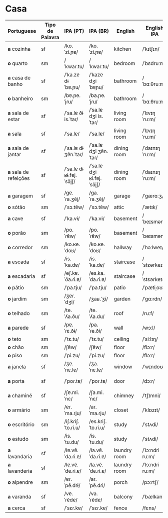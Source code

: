 # Casa


| Portuguese       | Tipo de Palavra | IPA (PT)        | IPA (BR)       | English          | English IPA    | Spanish            | Spanish IPA   | No. |
|------------------|-----------------|-----------------|----------------|------------------|----------------|--------------------|--------------|-----|
| **a** cozinha          | sf              | /ko.ˈzi.ɲɐ/     | /ko.ˈzi.ɲɐ/    | kitchen          | /ˈkɪtʃɪn/      | cocina             | /ko.ˈθina/   |     |
| **o** quarto           | sm              | /ˈkwaɾ.tu/      | /ˈkwaɾ.tu/     | bedroom          | /ˈbɛdruːm/     | habitación         | /a.bi.taˈθjon/ |     |
| **a** casa de banho    | sf              | /ˈka.zɐ dɨ ˈbɐ.ɲu/ | /ˈkazɐ dʒi ˈbɐɲu/ | bathroom         | /ˈbɑːθruːm/   | baño               | /ˈbaɲo/       |     |
| **o** banheiro         | sm              | /bɐ.ɲe.ˈjɾu/   | /ba.ɲe.ˈjɾu/  | bathroom         | /ˈbɑːθruːm/   | baño               | /ˈbaɲo/       |     |
| **a** sala de estar    | sf              | /ˈsa.lɐ ðɨ is.ˈtaɾ/ | /ˈsa.lɐ dʒi is.ˈtaɾ/ | living room     | /ˈlɪvɪŋ ˈruːm/ | sala de estar      | /ˈsala ðe esˈtaɾ/ |     |
| **a** sala             | sf              | /ˈsa.lɐ/       | /ˈsa.lɐ/      | living room      | /ˈlɪvɪŋ ˈruːm/ | sala               | /ˈsala/       |     |
| **a** sala de jantar   | sf              | /ˈsa.lɐ dɨ ʒɐ̃n.ˈtaɾ/ | /ˈsa.lɐ dʒi ʒɐ̃n.ˈtaɾ/ | dining room | /ˈdaɪnɪŋ ˈruːm/ | comedor            | /ko.meˈðoɾ/   |     |
| **a** sala de refeições | sf            | /ˈsa.lɐ dɨ ʁɨ.fɐj.ˈsɔ̃jʃ/ | /ˈsa.lɐ dʒi ʁi.fɐj.ˈsɔ̃jʃ/ | dining room | /ˈdaɪnɪŋ ˈruːm/ | comedor            | /ko.meˈðoɾ/   |     |
| **a** garagem          | sf              | /ɡɐ.ˈɾa.ʒẽj/   | /ɡa.ˈɾa.ʒẽj/  | garage           | /ˈɡærɑːʒ/      | garaje             | /ɡaˈɾaxe/     |     |
| **o** sótão            | sm              | /ˈsɔ.tɐ̃w/      | /ˈsɔ.tɐ̃w/     | attic            | /ˈætɪk/        | ático              | /ˈatiko/     |     |
| **a** cave             | sf              | /ˈka.vɨ/        | /ˈka.vɨ/       | basement         | /ˈbeɪsmənt/    | sótano             | /ˈsotano/    |     |
| **o** porão            | sm              | /po.ˈɾɐ̃w/      | /po.ˈɾɐ̃w/     | basement         | /ˈbeɪsmənt/    | sótano             | /ˈsotano/    |     |
| **o** corredor         | sm              | /ko.ʁe.ˈdoʁ/   | /ko.ʁe.ˈdoʁ/  | hallway          | /ˈhɔːlweɪ/     | pasillo            | /pa.ˈsi.ʎo/  |     |
| **a** escada           | sf              | /is.ˈka.dɐ/     | /is.ˈka.dɐ/    | staircase        | /ˈstɛərkeɪs/   | escalera           | /es.kaˈleɾa/ |     |
| **a** escadaria        | sf              | /eʃ.kɐ.ˈða.ɾi.ɐ/ | /es.ka.ˈda.ɾi.ɐ/ | staircase       | /ˈstɛərkeɪs/   | escalera           | /es.kaˈleɾa/ |     |
| **o** pátio            | sm              | /ˈpa.tju/       | /ˈpa.tju/      | patio            | /ˈpætiˌoʊ/    | patio              | /ˈpatjo/     |     |
| **o** jardim           | sm              | /ʒɐɾ.ˈdʒĩ/     | /ʒaʁ.ˈʒĩ/     | garden           | /ˈɡɑːrdn/      | jardín             | /xarˈðin/    |     |
| **o** telhado          | sm              | /te.ˈʎa.ðu/     | /te.ˈʎa.du/    | roof             | /ruːf/         | tejado             | /teˈxaðo/    |     |
| **a** parede           | sf              | /pɐ.ˈɾɛ.ðɨ/     | /pa.ˈɾe.ði/    | wall             | /wɔːl/         | pared              | /paˈɾeð/     |     |
| **o** teto             | sm              | /ˈtɛ.tu/        | /ˈtɛ.tu/       | ceiling          | /ˈsiːlɪŋ/      | techo              | /ˈtetʃo/     |     |
| **o** chão             | sm              | /ʃɐ̃w/          | /ʃɐ̃w/         | floor            | /flɔːr/        | suelo              | /ˈswelo/     |     |
| **o** piso             | sm              | /ˈpi.zu/        | /ˈpi.zu/       | floor            | /flɔːr/        | piso               | /ˈpiso/      |     |
| **a** janela           | sf              | /ʒɐ.ˈnɛ.lɐ/     | /ʒa.ˈnɛ.lɐ/    | window           | /ˈwɪndoʊ/      | ventana            | /benˈtana/   |     |
| **a** porta            | sf              | /ˈpoɾ.tɐ/       | /ˈpoɾ.tɐ/      | door             | /dɔːr/         | puerta             | /ˈpweɾta/    |     |
| **a** chaminé          | sf              | /ʃɐ.mi.ˈnɛ/     | /ʃa.mi.ˈnɛ/    | chimney          | /ˈtʃɪmni/      | chimenea           | /tʃi.me.ˈnea/ |     |
| **o** armário          | sm              | /ɐɾ.ˈma.ɾju/     | /aɾ.ˈma.ɾju/    | closet           | /ˈklɒzɪt/      | armario            | /arˈmaɾjo/    |     |
| **o** escritório       | sm              | /iʃ.kɾiʃ.ˈto.ɾi.u/ | /es.kɾiʃ.ˈto.ɾi.u/ | study | /ˈstʌdi/  | estudio | /esˈtu.djo/ |     |
| **o** estudo           | sm              | /is.ˈtu.du/     | /is.ˈtu.du/    | study            | /ˈstʌdi/       | estudio            | /esˈtu.djo/  |     |
| **a** lavandaria       | sf              | /lɐ.vɐ̃.ˈda.ɾi.ɐ/ | /la.vɐ̃.ˈda.ɾi.ɐ/ | laundry room | /ˈlɔːndri ruːm/ | lavandería         | /laβandeˈɾia/ |     |
| **a** lavanderia       | sf              | /lɐ.vɐ̃.ˈde.ɾi.ɐ/ | /la.vɐ̃.ˈde.ɾi.ɐ/ | laundry room | /ˈlɔːndri ruːm/ | lavandería         | /laβandeˈɾia/ |     |
| **o** alpendre         | sm              | /ɐɾ.ˈpẽ.dɾɨ/     | /aɾ.ˈpẽ.dɾi/    | porch            | /pɔːrtʃ/       | porche             | /ˈpoɾtʃe/    |     |
| **a** varanda          | sf              | /vɐ.ˈɾɐ̃dɐ/     | /va.ˈɾɐ̃dɐ/    | balcony          | /ˈbælkəni/     | balcón             | /balˈkon/    |     |
| **a** cerca            | sf              | /ˈsɛɾ.kɐ/       | /ˈsɛɾ.kɐ/      | fence            | /fɛns/         | cerca              | /ˈθeɾka/     |     |

